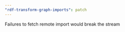 ```yaml
---
"rdf-transform-graph-imports": patch
---
```


Failures to fetch remote import would break the stream
